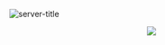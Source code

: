 ![server-title](https://github.com/user-attachments/assets/3390f03c-5b9f-41da-bf00-015ccd232c11)

<p align="center">
<img src="https://api.mcstatus.io/v2/widget/java/labyrinth-mc.net">
